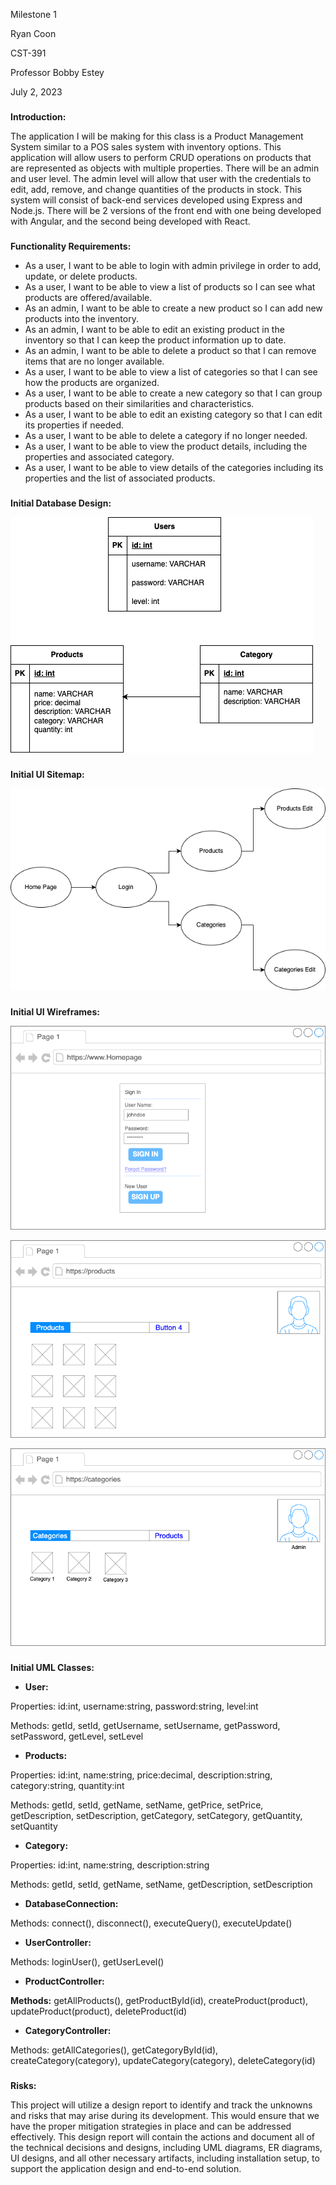 Milestone 1

Ryan Coon

CST-391

Professor Bobby Estey

July 2, 2023
###
**Introduction:**

The application I will be making for this class is a Product Management System similar to a POS sales system with inventory options. This application will allow users to perform CRUD operations on products that are represented as objects with multiple properties. There will be an admin and user level. The admin level will allow that user with the credentials to edit, add, remove, and change quantities of the products in stock. This system will consist of back-end services developed using Express and Node.js. There will be 2 versions of the front end with one being developed with Angular, and the second being developed with React.
###
**Functionality Requirements:**

- As a user, I want to be able to login with admin privilege  in order to add, update, or delete products.
- As a user, I want to be able to view a list of products so I can see what products are offered/available.
- As an admin, I want to be able to create a new product so I can add new products into the inventory.
- As an admin, I want to be able to edit an existing product in the inventory so that I can keep the product information up to date.
- As an admin, I want to be able to delete a product so that I can remove items that are no longer available.
- As a user, I want to be able to view a list of categories so that I can see how the products are organized.
- As a user, I want to be able to create a new category so that I can group products based on their similarities and characteristics.
- As a user, I want to be able to edit an existing category so that I can edit its properties if needed.
- As a user, I want to be able to delete a category if no longer needed.
- As a user, I want to be able to view the product details, including the properties and associated category.
- As a user, I want to be able to view details of the categories including its properties and the list of associated products.
###
**Initial Database Design:**

![Alt text](m1er.png)

###
**Initial UI Sitemap:**

![Alt text](m1sm.png)

###
**Initial UI Wireframes:**

![Alt text](homepage.png)

![Alt text](products.png)

![Alt text](category.png)

###
**Initial UML Classes:**

- **User:**

Properties: id:int, username:string, password:string, level:int

Methods: getId, setId, getUsername, setUsername, getPassword, setPassword, getLevel, setLevel

- **Products:**

Properties: id:int, name:string, price:decimal, description:string, category:string, quantity:int

Methods: getId, setId, getName, setName, getPrice, setPrice, getDescription, setDescription, getCategory, setCategory, getQuantity, setQuantity

- **Category:**

Properties: id:int, name:string, description:string

Methods: getId, setId, getName, setName, getDescription, setDescription

- **DatabaseConnection:**

Methods: connect(), disconnect(), executeQuery(), executeUpdate()

- **UserController:**

Methods: loginUser(), getUserLevel()

- **ProductController:**

**Methods:** getAllProducts(), getProductById(id), createProduct(product), updateProduct(product), deleteProduct(id)

- **CategoryController:**

Methods: getAllCategories(), getCategoryById(id), createCategory(category), updateCategory(category), deleteCategory(id)


### 
**Risks:**

This project will utilize a design report to identify and track the unknowns and risks that may arise during its development. This would ensure that we have the proper mitigation strategies in place and can be addressed effectively. This design report will contain the actions and document all of the technical decisions and designs, including UML diagrams, ER diagrams, UI designs, and all other necessary artifacts, including installation setup, to support the application design and end-to-end solution.